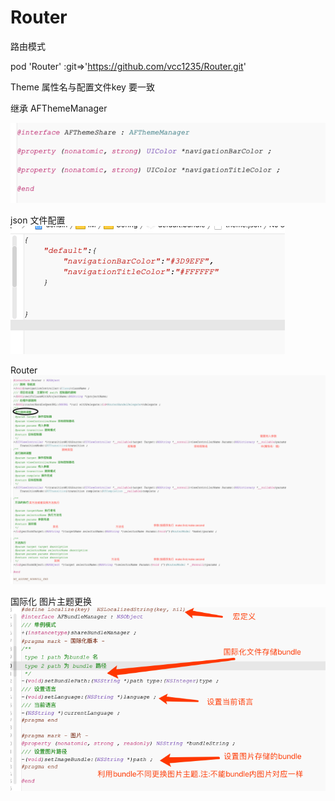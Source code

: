 # Router
路由模式


pod 'Router' :git=>'https://github.com/vcc1235/Router.git'



Theme   属性名与配置文件key 要一致

继承 AFThemeManager   

![Image text](https://github.com/vcc1235/Router/raw/master/Router/Image/fdsafdsa.png)

json 文件配置
![Image text](https://github.com/vcc1235/Router/raw/master/Router/Image/fsadfdsafdsaf.png)

Router 
![Image text](https://github.com/vcc1235/Router/raw/master/Router/Image/fdsafdsafdsafdsafds.png)


国际化   图片主题更换
![Image text](https://github.com/vcc1235/Router/raw/master/Router/Image/WechatIMG81.png)
